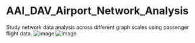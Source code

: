 # AAI_DAV_Airport_Network_Analysis
Study network data analysis across different graph scales using passenger flight data.
![image](https://user-images.githubusercontent.com/16809361/211828270-8af0a3c8-5841-4545-8aa6-df8b889149f5.png)
![image](https://user-images.githubusercontent.com/16809361/211828327-c7d8f321-eb48-481c-87ae-caaf1871750f.png)
